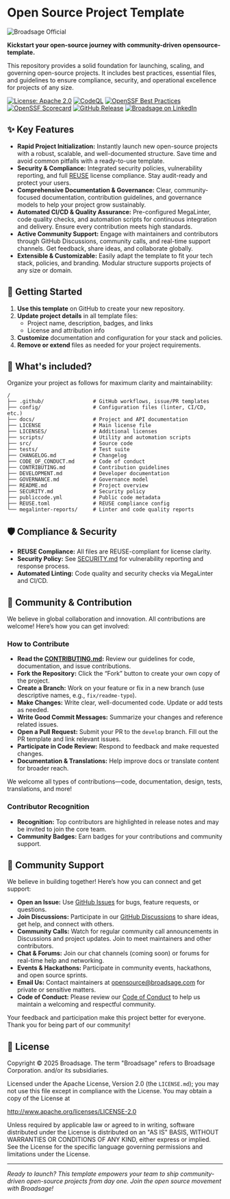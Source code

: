 
<!--
SPDX-FileCopyrightText: Copyright (c) 2025 Broadsage <opensource@broadsage.com>

SPDX-License-Identifier: Apache-2.0

🤝 Community & Contribution

We believe in global collaboration and innovation. All contributions are welcome! Here's how you can get involved:

### 🌟 Community Health Features

- **🎯 Issue Templates**: Structured templates for bugs, features, questions, and documentation
- **📝 Pull Request Templates**: Comprehensive PR guidelines and checklists
- **💬 Discussion Templates**: Templates for ideas, polls, and show-and-tell
- **🤖 Automated Workflows**: Welcome messages, triage, stale issue management, and contributor recognition
- **🏆 Contributor Recognition**: [Hall of Fame](CONTRIBUTORS.md) and achievement system
- **🛟 Comprehensive Support**: [Support Guide](SUPPORT.md) with multiple channels
- **📋 Community Guidelines**: [Community Guidelines](COMMUNITY_GUIDELINES.md) for healthy collaboration

### How to Contributeage.com>

-->

# Open Source Project Template

![Broadsage Official](https://github.com/broadsage/branding/blob/main/banners/official.png)

**Kickstart your open-source journey with community-driven opensource-template.**

This repository provides a solid foundation for launching, scaling, and governing open-source projects. It includes best practices, essential files, and guidelines to ensure compliance, security, and operational excellence for projects of any size.

[![License: Apache 2.0](https://img.shields.io/badge/License-Apache_2.0-blue.svg?style=flat&logo=apache)](https://www.apache.org/licenses/LICENSE-2.0)
[![CodeQL](https://github.com/broadsage/opensource-template/actions/workflows/codeql-analysis.yml/badge.svg)](https://github.com/broadsage/opensource-template/actions/workflows/codeql-analysis.yml)
[![OpenSSF Best Practices](https://www.bestpractices.dev/projects/11079/badge)](https://www.bestpractices.dev/projects/11079)
[![OpenSSF Scorecard](https://img.shields.io/ossf-scorecard/github.com/broadsage/opensource-template?label=OpenSSF%20Scorecard&style=flat&logo=ossf)](https://securityscorecards.dev/viewer/?uri=github.com/broadsage/opensource-template)
[![GitHub Release](https://img.shields.io/github/v/release/broadsage/opensource-template?label=Release&style=flat&logo=github)](https://github.com/broadsage/opensource-template/releases)
[![Broadsage on LinkedIn](https://img.shields.io/badge/LinkedIn-Broadsage-blue?style=flat&logo=linkedin)](https://www.linkedin.com/company/broadsage)

## ✨ Key Features

- **Rapid Project Initialization:** Instantly launch new open-source projects with a robust, scalable, and well-documented structure. Save time and avoid common pitfalls with a ready-to-use template.
- **Security & Compliance:** Integrated security policies, vulnerability reporting, and full [REUSE](https://reuse.software/) license compliance. Stay audit-ready and protect your users.
- **Comprehensive Documentation & Governance:** Clear, community-focused documentation, contribution guidelines, and governance models to help your project grow sustainably.
- **Automated CI/CD & Quality Assurance:** Pre-configured MegaLinter, code quality checks, and automation scripts for continuous integration and delivery. Ensure every contribution meets high standards.
- **Active Community Support:** Engage with maintainers and contributors through GitHub Discussions, community calls, and real-time support channels. Get feedback, share ideas, and collaborate globally.
- **Extensible & Customizable:** Easily adapt the template to fit your tech stack, policies, and branding. Modular structure supports projects of any size or domain.

## 🚀 Getting Started

1. **Use this template** on GitHub to create your new repository.
2. **Update project details** in all template files:
   - Project name, description, badges, and links
   - License and attribution info
3. **Customize** documentation and configuration for your stack and policies.
4. **Remove or extend** files as needed for your project requirements.

## 📁 What's included?

Organize your project as follows for maximum clarity and maintainability:

```text
/
├── .github/                # GitHub workflows, issue/PR templates
├── config/                 # Configuration files (linter, CI/CD, etc.)
├── docs/                   # Project and API documentation
├── LICENSE                 # Main license file
├── LICENSES/               # Additional licenses
├── scripts/                # Utility and automation scripts
├── src/                    # Source code
├── tests/                  # Test suite
├── CHANGELOG.md            # Changelog
├── CODE_OF_CONDUCT.md      # Code of conduct
├── CONTRIBUTING.md         # Contribution guidelines
├── DEVELOPMENT.md          # Developer documentation
├── GOVERNANCE.md           # Governance model
├── README.md               # Project overview
├── SECURITY.md             # Security policy
├── publiccode.yml          # Public code metadata
├── REUSE.toml              # REUSE compliance config
└── megalinter-reports/     # Linter and code quality reports
```

## 🛡️ Compliance & Security

- **REUSE Compliance:** All files are REUSE-compliant for license clarity.
- **Security Policy:** See [SECURITY.md](SECURITY.md) for vulnerability reporting and response process.
- **Automated Linting:** Code quality and security checks via MegaLinter and CI/CD.

## 🤝 Community & Contribution

We believe in global collaboration and innovation. All contributions are welcome! Here’s how you can get involved:

### How to Contribute

- **Read the [CONTRIBUTING.md](CONTRIBUTING.md):** Review our guidelines for code, documentation, and issue contributions.
- **Fork the Repository:** Click the “Fork” button to create your own copy of the project.
- **Create a Branch:** Work on your feature or fix in a new branch (use descriptive names, e.g., `fix/readme-typo`).
- **Make Changes:** Write clear, well-documented code. Update or add tests as needed.
- **Write Good Commit Messages:** Summarize your changes and reference related issues.
- **Open a Pull Request:** Submit your PR to the `develop` branch. Fill out the PR template and link relevant issues.
- **Participate in Code Review:** Respond to feedback and make requested changes.
- **Documentation & Translations:** Help improve docs or translate content for broader reach.

We welcome all types of contributions—code, documentation, design, tests, translations, and more!

### Contributor Recognition

- **Recognition:** Top contributors are highlighted in release notes and may be invited to join the core team.
- **Community Badges:** Earn badges for your contributions and community support.

## 💬 Community Support

We believe in building together! Here’s how you can connect and get support:

- **Open an Issue:** Use [GitHub Issues](https://github.com/broadsage/opensource-template/issues) for bugs, feature requests, or questions.
- **Join Discussions:** Participate in our [GitHub Discussions](https://github.com/broadsage/opensource-template/discussions) to share ideas, get help, and connect with others.
- **Community Calls:** Watch for regular community call announcements in Discussions and project updates. Join to meet maintainers and other contributors.
- **Chat & Forums:** Join our chat channels (coming soon) or forums for real-time help and networking.
- **Events & Hackathons:** Participate in community events, hackathons, and open source sprints.
- **Email Us:** Contact maintainers at [opensource@broadsage.com](mailto:opensource@broadsage.com) for private or sensitive matters.
- **Code of Conduct:** Please review our [Code of Conduct](CODE_OF_CONDUCT.md) to help us maintain a welcoming and respectful community.

Your feedback and participation make this project better for everyone. Thank you for being part of our community!

## 📄 License

Copyright © 2025 Broadsage. The term "Broadsage" refers to Broadsage Corporation. and/or its subsidiaries.

Licensed under the Apache License, Version 2.0 (the `LICENSE.md`); you may not use this file except in compliance with the License. You may obtain a copy of the License at

<http://www.apache.org/licenses/LICENSE-2.0>

Unless required by applicable law or agreed to in writing, software distributed under the License is distributed on an "AS IS" BASIS, WITHOUT WARRANTIES OR CONDITIONS OF ANY KIND, either express or implied. See the License for the specific language governing permissions and limitations under the License.

---

*Ready to launch? This template empowers your team to ship community-driven open-source projects from day one. Join the open source movement with Broadsage!*
